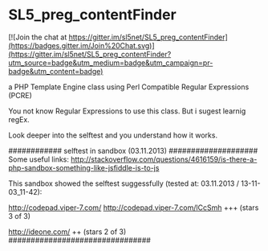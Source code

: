 SL5_preg_contentFinder
======================

[![Join the chat at https://gitter.im/sl5net/SL5_preg_contentFinder](https://badges.gitter.im/Join%20Chat.svg)](https://gitter.im/sl5net/SL5_preg_contentFinder?utm_source=badge&utm_medium=badge&utm_campaign=pr-badge&utm_content=badge)

a PHP Template Engine class using Perl Compatible Regular Expressions (PCRE)

You not know Regular Expressions to use this class. But i sugest learnig regEx.

Look deeper into the selftest and you understand how it works.

############ selftest in sandbox (03.11.2013) ####################
Some useful links: http://stackoverflow.com/questions/4616159/is-there-a-php-sandbox-something-like-jsfiddle-is-to-js

This sandbox showed the selftest suggessfully (tested at: 03.11.2013 / 13-11-03_11-42):

http://codepad.viper-7.com/
http://codepad.viper-7.com/lCcSmh +++ (stars 3 of 3)

http://ideone.com/ ++ (stars 2 of 3)
################################
